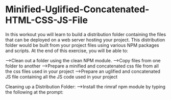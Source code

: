 # Minified-Uglified-Concatenated-HTML-CSS-JS-File
In this workout you will learn to build a distribution folder containing the files that can be deployed on a web server hosting your project. This distribution folder would be built from your project files using various NPM packages and scripts. At the end of this exercise, you will be able to:

-->Clean out a folder using the clean NPM module.
-->Copy files from one folder to another
-->Prepare a minified and concatenated css file from all the css files used in your project
-->Prepare an uglified and concatenated JS file containing all the JS code used in your project

Cleaning up a Distribution Folder:
-->Install the rimraf npm module by typing the following at the prompt:
